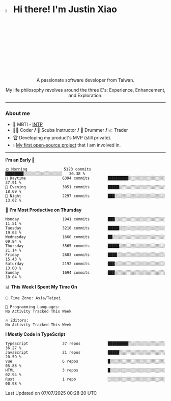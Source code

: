 # <img src="https://media.giphy.com/media/hvRJCLFzcasrR4ia7z/giphy.gif" width="5%">Hi there! I'm Justin Xiao
<p align="center">A passionate software developer from Taiwan.  </p>
<p align="center">My life philosophy revolves around the three E's: Experience, Enhancement, and Exploration.</p>

---
### About me
- 👀 MBTI - [INTP](https://www.16personalities.com/intp-personality)
- 👨‍💻 Coder **/** 🤿 Scuba Instructor **/** 🥁 Drummer **/** 📈 Trader
- 🏆 Developing my product's MVP (still private).
- 💧 [My first open-source project](https://github.com/Game-as-a-Service/Game-Lobby-Web) that I am involved in.

---
<!--START_SECTION:waka-->
**I'm an Early 🐤** 

```text
🌞 Morning                5123 commits        ████████░░░░░░░░░░░░░░░░░   30.38 % 
🌆 Daytime                6394 commits        █████████░░░░░░░░░░░░░░░░   37.91 % 
🌃 Evening                3051 commits        █████░░░░░░░░░░░░░░░░░░░░   18.09 % 
🌙 Night                  2297 commits        ███░░░░░░░░░░░░░░░░░░░░░░   13.62 % 
```
📅 **I'm Most Productive on Thursday** 

```text
Monday                   1941 commits        ███░░░░░░░░░░░░░░░░░░░░░░   11.51 % 
Tuesday                  3210 commits        █████░░░░░░░░░░░░░░░░░░░░   19.03 % 
Wednesday                1660 commits        ██░░░░░░░░░░░░░░░░░░░░░░░   09.84 % 
Thursday                 3565 commits        █████░░░░░░░░░░░░░░░░░░░░   21.14 % 
Friday                   2603 commits        ████░░░░░░░░░░░░░░░░░░░░░   15.43 % 
Saturday                 2192 commits        ███░░░░░░░░░░░░░░░░░░░░░░   13.00 % 
Sunday                   1694 commits        ███░░░░░░░░░░░░░░░░░░░░░░   10.04 % 
```


📊 **This Week I Spent My Time On** 

```text
🕑︎ Time Zone: Asia/Taipei

💬 Programming Languages: 
No Activity Tracked This Week

🔥 Editors: 
No Activity Tracked This Week
```

**I Mostly Code in TypeScript** 

```text
TypeScript               37 repos            █████████░░░░░░░░░░░░░░░░   36.27 % 
JavaScript               21 repos            █████░░░░░░░░░░░░░░░░░░░░   20.59 % 
Vue                      6 repos             █░░░░░░░░░░░░░░░░░░░░░░░░   05.88 % 
HTML                     3 repos             █░░░░░░░░░░░░░░░░░░░░░░░░   02.94 % 
Rust                     1 repo              ░░░░░░░░░░░░░░░░░░░░░░░░░   00.98 % 
```




 Last Updated on 07/07/2025 00:28:20 UTC
<!--END_SECTION:waka-->
